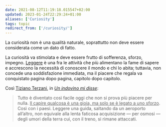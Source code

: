 ```yaml
---
date: 2021-08-12T11:19:18.015547+02:00
updated: 2023-01-24T22:29:24+01:00
aliases: ['Curiosity']
tags: topic
redirect_from: ['/curiosity/']
---
```

La curiosità non è una qualità naturale, soprattutto non deve essere considerata come un dato di fatto.

La curiosità va stimolata e deve essere frutto di sofferenza, sforzo, impegno. [Leggere](Leggere.md) è una fra le attività che più alimentano la fame di sapere e accrescono la necessità di conoscere il mondo e chi lo abita; tuttavia, non concede una soddisfazione immediata, ma il piacere che regala va conquistato pagina dopo pagina, capitolo dopo capitolo.

Così [Tiziano Terzani](https://it.wikipedia.org/wiki/Tiziano_Terzani 'Tiziano Terzani su Wikipedia'), in *[Un indovino mi disse](Un%20indovino%20mi%20disse.md)*:

> Tutto è diventato così facile oggi che non si prova più piacere per nulla. <u>Il capire qualcosa è una gioia, ma solo se è legato a uno sforzo</u>. Così con i paesi. Leggere una guida, saltando da un aeroporto all’altro, non equivale alla lenta faticosa acquisizione — per osmosi — degli umori della terra cui, con il treno, si rimane attaccati.
